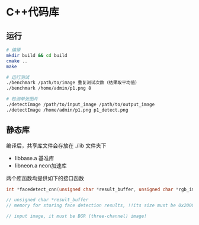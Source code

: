 # C++代码库

## 运行

```bash
# 编译
mkdir build && cd build
cmake ..
make

# 运行测试
./benchmark /path/to/image 重复测试次数（结果取平均值）
./benchmark /home/admin/p1.png 8

# 检测单张图片
./detectImage /path/to/input_image /path/to/output_image
./detectImage /home/admin/p1.png p1_detect.png
```

## 静态库

编译后，共享库文件会存放在 ./lib 文件夹下

- libbase.a   基准库
- libneon.a  neon加速库

两个库函数均提供如下的接口函数

```c++
int *facedetect_cnn(unsigned char *result_buffer, unsigned char *rgb_image_data, int width, int height, int step);

// unsigned char *result_buffer
// memory for storing face detection results, !!its size must be 0x20000 Bytes!!

// input image, it must be BGR (three-channel) image!
```

